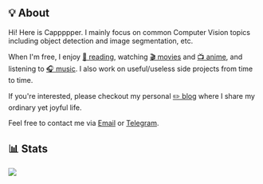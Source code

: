 ## 💡 About

Hi! Here is Cappppper. I mainly focus on common Computer Vision topics including object detection and image segmentation, etc. 

When I'm free, I enjoy [📖 reading](), watching [🎬 movies]() and [📺 anime](), and listening to [🎧 music](). I also work on useful/useless side projects from time to time.

If you're interested, please checkout my personal [✏️ blog](https://www.tenire.com) where I share my ordinary yet joyful life. 

Feel free to contact me via <a href="mailto:i@tenire.com">Email</a> or [Telegram](https://t.me/itenire).

## 📊 Stats

![](https://github-readme-stats.vercel.app/api?username=Tenire&show_icons=true&theme=tokyonight&include_all_commits=true&count_private=true)
